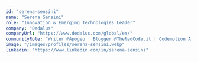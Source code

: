 ```yaml
---
id: "serena-sensini"
name: "Serena Sensini"
role: "Innovation & Emerging Technologies Leader"
company: "Dedalus"
companyUrl: "https://www.dedalus.com/global/en/"
communityRole: "Writer @Apogeo | Blogger @TheRedCode.it | Codemotion Ambassadorr"
image: "/images/profiles/serena-sensini.webp"
linkedin: "https://www.linkedin.com/in/serena-sensini"
---
```



